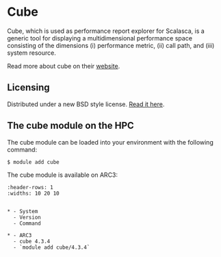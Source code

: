 # Cube

Cube, which is used as performance report explorer for Scalasca, is a generic tool for displaying a multidimensional performance space consisting of the dimensions (i) performance metric, (ii) call path, and (iii) system resource.



Read more about cube on their [website](https://www.scalasca.org/software/cube-4.x/).





## Licensing

Distributed under a new BSD style license. [Read it here](http://scalasca.org/scalasca/front_content.php?idart=1094).



## The cube module on the HPC

The cube module can be loaded into your environment with the following command:

```bash
$ module add cube
```

The cube module is available on ARC3:

```{list-table}
:header-rows: 1
:widths: 10 20 10


* - System
  - Version
  - Command

* - ARC3
  - cube 4.3.4
  - `module add cube/4.3.4`

```
